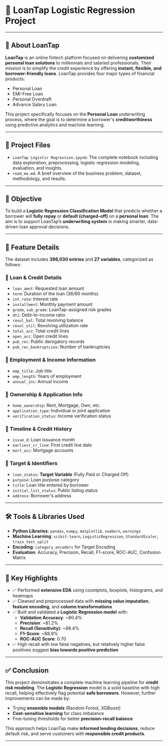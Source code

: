 # 💼 LoanTap Logistic Regression Project

---

## 🏢 About LoanTap

**LoanTap** is an online fintech platform focused on delivering **customized personal loan solutions** to millennials and salaried professionals. Their mission is to simplify the credit experience by offering **instant, flexible, and borrower-friendly loans**. LoanTap provides four major types of financial products:
- Personal Loan
- EMI-Free Loan
- Personal Overdraft
- Advance Salary Loan

This project specifically focuses on the **Personal Loan** underwriting process, where the goal is to determine a borrower's **creditworthiness** using predictive analytics and machine learning.

---

## 📁 Project Files

- `LoanTap Logistic Regression.ipynb`: The complete notebook including data exploration, preprocessing, logistic regression modeling, evaluation, and insights.
- `read_me.md`: A brief overview of the business problem, dataset, methodology, and results.

---

## 🎯 Objective

To build a **Logistic Regression Classification Model** that predicts whether a borrower will **fully repay** or **default (charged-off)** on a **personal loan**. The aim is to support LoanTap’s **underwriting system** in making smarter, data-driven loan approval decisions.

---

## 🧾 Feature Details

The dataset includes **396,030 entries** and **27 variables**, categorized as follows:

### 🔹 Loan & Credit Details
- `loan_amnt`: Requested loan amount
- `term`: Duration of the loan (36/60 months)
- `int_rate`: Interest rate
- `installment`: Monthly payment amount
- `grade`, `sub_grade`: LoanTap-assigned risk grades
- `dti`: Debt-to-income ratio
- `revol_bal`: Total revolving balance
- `revol_util`: Revolving utilization rate
- `total_acc`: Total credit lines
- `open_acc`: Open credit lines
- `pub_rec`: Public derogatory records
- `pub_rec_bankruptcies`: Number of bankruptcies

### 🔹 Employment & Income Information
- `emp_title`: Job title
- `emp_length`: Years of employment
- `annual_inc`: Annual income

### 🔹 Ownership & Application Info
- `home_ownership`: Rent, Mortgage, Own, etc.
- `application_type`: Individual or joint application
- `verification_status`: Income verification status

### 🔹 Timeline & Credit History
- `issue_d`: Loan issuance month
- `earliest_cr_line`: First credit line date
- `mort_acc`: Mortgage accounts

### 🔹 Target & Identifiers
- `loan_status`: **Target Variable** (Fully Paid or Charged Off)
- `purpose`: Loan purpose category
- `title`: Loan title entered by borrower
- `initial_list_status`: Public listing status
- `address`: Borrower's address

---

## 🛠 Tools & Libraries Used

- **Python Libraries**: `pandas`, `numpy`, `matplotlib`, `seaborn`, `warnings`
- **Machine Learning**: `scikit-learn`, `LogisticRegression`, `StandardScaler`, `train_test_split`
- **Encoding**: `category_encoders` for Target Encoding
- **Evaluation**: Accuracy, Precision, Recall, F1-score, ROC-AUC, Confusion Matrix

---

## 🌟 Key Highlights

- ✅ Performed **extensive EDA** using countplots, boxplots, histograms, and heatmaps
- ✅ Cleaned and preprocessed data with **missing value imputation**, **feature encoding**, and **column transformations**
- ✅ Built and validated a **Logistic Regression model** with:
  - **Validation Accuracy**: ~80.4%
  - **Precision**: ~81.2%
  - **Recall (Sensitivity)**: ~98.4%
  - **F1-Score**: ~88.9%
  - **ROC-AUC Score**: 0.70
- ✅ High recall with low false negatives, but relatively higher false positives suggest **bias towards positive prediction**

---

## ✅ Conclusion

This project demonstrates a complete machine learning pipeline for **credit risk modeling**. The **Logistic Regression** model is a solid baseline with high recall, helping effectively flag potential **safe borrowers**. However, further improvements can be made by:
- Trying **ensemble models** (Random Forest, XGBoost)
- **Cost-sensitive learning** for class imbalance
- Fine-tuning thresholds for better **precision-recall balance**

This approach helps LoanTap make **informed lending decisions**, reduce default risk, and serve customers with **responsible credit products**.

---
